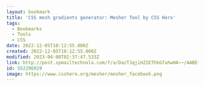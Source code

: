 ```yaml
---
layout: bookmark
title: 'CSS mesh gradients generator: Mesher Tool by CSS Hero'
tags:
  - Bookmarks
  - Tools
  - CSS
date: 2022-12-05T10:12:55.000Z
created: 2022-12-05T10:12:55.000Z
modified: 2023-04-08T02:37:47.533Z
link: http://post.spmailtechnolo.com/f/a/DazTJqjiHZ2EThbGfahwHA~~/AABEfgA~/RgRlKDrnP0QbaHR0cHM6Ly9jc3NoZXJvLm9yZy9tZXNoZXIvVwNzcGNCCmM89bVFY4SP0J5SFWFjY291bnRzQGVsbHlsb2VsLmNvbVgEAAAAAA~~
id: 552296929
image: https://www.csshero.org/mesher/mesher_facebook.png
---
```

